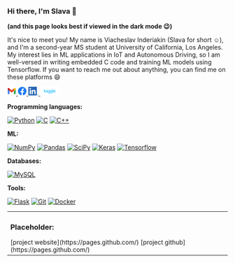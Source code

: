 <link rel="stylesheet" href="https://cdn.jsdelivr.net/gh/devicons/devicon@v2.10.1/devicon.min.css">


### Hi there, I'm Slava  👋
**(and this page looks best if viewed in the dark mode 😉)** 

It's nice to meet you! My name is Viacheslav Inderiakin (Slava for short :relaxed:), and I'm a second-year MS student at University of California, Los Angeles. My interest lies in ML applications in IoT and Autonomous Driving, so I am well-versed in writing embedded C code and training ML models using Tensorflow. If you want to reach me out about anything, you can find me on these platforms 😄

<a href="mailto:v.inderiakin.uk@gmail.com">
  <img alt="Viacheslav Inderiakin | Gmail" height="20px" src="https://github.com/SlavaInder/SlavaInder/blob/main/assets/my_gmail.png" />
</a>
<a href="https://www.facebook.com/profile.php?id=100039931475041">
  <img alt="Viacheslav Inderiakin | Facebook" height="20px" src="https://github.com/SlavaInder/SlavaInder/blob/main/assets/f_logo_RGB-Blue_100.png" />
</a>
<a href="https://www.linkedin.com/in/viacheslav-inderiakin-1b3410196/">
  <img alt="Viacheslav Inderiakin | LinkedIn" height="20px" src="https://github.com/SlavaInder/SlavaInder/blob/main/assets/LI-In-Bug.png" />
</a>
<a href="https://www.kaggle.com/viacheslavinderiakin">
  <img alt="Viacheslav Inderiakin | Kaggle" height="20px" src="https://github.com/SlavaInder/SlavaInder/blob/main/assets/kaggle-transparent.svg" />
</a>


**Programming languages:**

[![Python](https://img.shields.io/badge/-Python-2e1a35?&logo=python&style=plastic&logoColor=white)](https://github.com/SlavaInder?tab=repositories&q=&type=&language=python)
[![C](https://img.shields.io/badge/-C-2e1a35?&logo=C&style=plastic&logoColor=white)](https://github.com/SlavaInder?tab=repositories&q=&type=&language=C)
[![C++](https://img.shields.io/badge/-C++-2e1a35?&logo=c%2b%2b&style=plastic&logoColor=white)](https://github.com/SlavaInder?tab=repositories&q=&type=&language=C++)

**ML:**

[![NumPy](https://img.shields.io/badge/NumPy-2e1a35?style=plastic&logo=NumPy&logoColor=white)]()
[![Pandas](https://img.shields.io/badge/Pandas-2e1a35?style=plastic&logo=Pandas&logoColor=white)]()
[![SciPy](https://img.shields.io/badge/SciPy-2e1a35?style=plastic&logo=SciPy&logoColor=white)]()
[![Keras](https://img.shields.io/badge/Keras-2e1a35?style=fplastic&logo=Keras&logoColor=white)]()
[![Tensorflow](https://img.shields.io/badge/Tensorflow-2e1a35?style=plastic&logo=Tensorflow&logoColor=white)]()


**Databases:**

[![MySQL](https://img.shields.io/badge/MySQL-2e1a35?style=plastic&logo=mysql&logoColor=white)]()

**Tools:**

[![Flask](https://img.shields.io/badge/Flask-2e1a35?style=plastic&logo=flask&logoColor=white)]()
[![Git](https://img.shields.io/badge/Git-2e1a35?style=plastic&logo=git&logoColor=white)]()
[![Docker](https://img.shields.io/badge/Docker-2e1a35?style=plastic&logo=docker&logoColor=white)]()


<table>
  <tr>
    <td valign="top">
      <h3>Placeholder: </h3>
      [project website](https://pages.github.com/)
      [project github](https://pages.github.com/)
    </td>
  </tr>
</table>


<!--
**SlavaInder/SlavaInder** is a ✨ _special_ ✨ repository because its `README.md` (this file) appears on your GitHub profile.

Link with badges:
https://shields.io/
https://simpleicons.org/?q=Numpy
Smiles:
https://gist.github.com/rxaviers/7360908
Color coverter:
https://www.w3schools.com/colors/colors_rgb.asp

Here are some ideas to get you started:

- 🔭 I’m currently working on ...
- 🌱 I’m currently learning ...
- 👯 I’m looking to collaborate on ...
- 🤔 I’m looking for help with ...
- 💬 Ask me about ...
- 📫 How to reach me: ...
- 😄 Pronouns: ...
- ⚡ Fun fact: ...
-->
